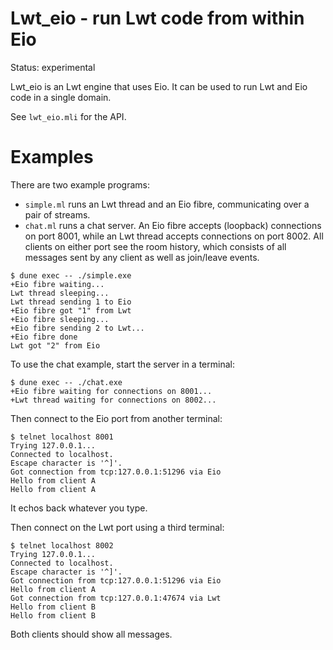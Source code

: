 # Lwt_eio - run Lwt code from within Eio

Status: experimental

Lwt_eio is an Lwt engine that uses Eio.
It can be used to run Lwt and Eio code in a single domain.

See `lwt_eio.mli` for the API.

# Examples

There are two example programs:

- `simple.ml` runs an Lwt thread and an Eio fibre, communicating over a pair of streams.
- `chat.ml` runs a chat server.
  An Eio fibre accepts (loopback) connections on port 8001, while an Lwt thread accepts connections on port 8002.
  All clients on either port see the room history, which consists of all messages sent by any client as well as join/leave events.

```
$ dune exec -- ./simple.exe
+Eio fibre waiting...
Lwt thread sleeping...
Lwt thread sending 1 to Eio
+Eio fibre got "1" from Lwt
+Eio fibre sleeping...
+Eio fibre sending 2 to Lwt...
+Eio fibre done
Lwt got "2" from Eio
```

To use the chat example, start the server in a terminal:

```
$ dune exec -- ./chat.exe
+Eio fibre waiting for connections on 8001...
+Lwt thread waiting for connections on 8002...
```

Then connect to the Eio port from another terminal:

```
$ telnet localhost 8001
Trying 127.0.0.1...
Connected to localhost.
Escape character is '^]'.
Got connection from tcp:127.0.0.1:51296 via Eio
Hello from client A
Hello from client A
```

It echos back whatever you type.

Then connect on the Lwt port using a third terminal:

```
$ telnet localhost 8002
Trying 127.0.0.1...
Connected to localhost.
Escape character is '^]'.
Got connection from tcp:127.0.0.1:51296 via Eio
Hello from client A
Got connection from tcp:127.0.0.1:47674 via Lwt
Hello from client B
Hello from client B
```

Both clients should show all messages.
